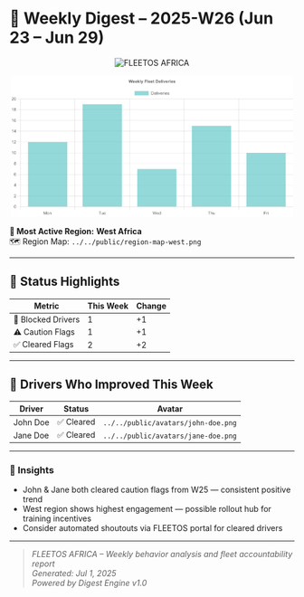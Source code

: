 # 📰 Weekly Digest – 2025-W26 (Jun 23 – Jun 29)

<p align="center">
  <img src="../../public/logo.png" alt="FLEETOS AFRICA" width="160" />
</p>

<p align="center">
  <img src="../../public/weekly-digest-chart.png" alt="Weekly Deliveries Chart" width="500" />
</p>

**📍 Most Active Region:** **West Africa**  
🗺️ Region Map: `../../public/region-map-west.png`

---

## 🚦 Status Highlights

| Metric              | This Week | Change |
|---------------------|-----------|--------|
| 🚫 Blocked Drivers   | 1         | +1     |
| ⚠️ Caution Flags     | 1         | +1     |
| ✅ Cleared Flags     | 2         | +2     |

---

## 🎉 Drivers Who Improved This Week

| Driver     | Status    | Avatar                              |
|------------|-----------|--------------------------------------|
| John Doe   | ✅ Cleared | `../../public/avatars/john-doe.png` |
| Jane Doe   | ✅ Cleared | `../../public/avatars/jane-doe.png` |

---

### 📌 Insights

- John & Jane both cleared caution flags from W25 — consistent positive trend
- West region shows highest engagement — possible rollout hub for training incentives
- Consider automated shoutouts via FLEETOS portal for cleared drivers

---

> _FLEETOS AFRICA – Weekly behavior analysis and fleet accountability report_  
> _Generated: Jul 1, 2025_  
> _Powered by Digest Engine v1.0_